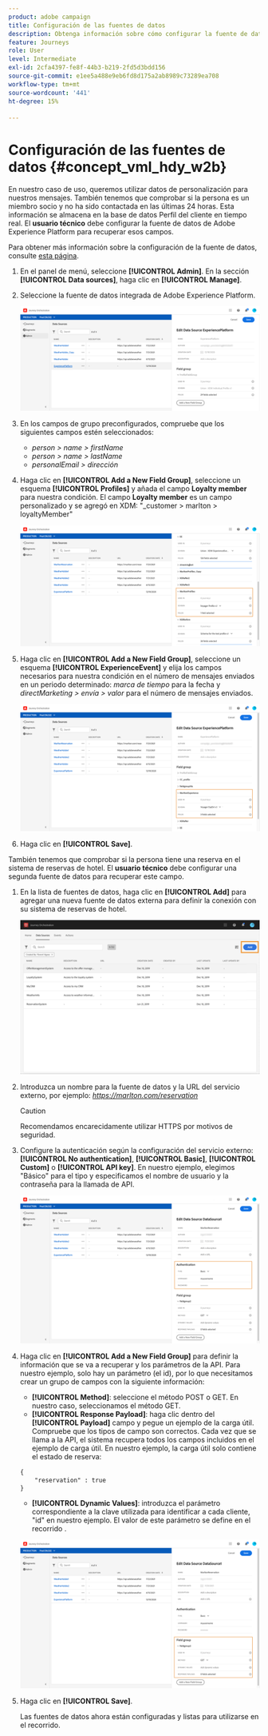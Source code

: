 ```yaml
---
product: adobe campaign
title: Configuración de las fuentes de datos
description: Obtenga información sobre cómo configurar la fuente de datos para el caso de uso avanzado de recorrido
feature: Journeys
role: User
level: Intermediate
exl-id: 2cfa4397-fe8f-44b3-b219-2fd5d3bdd156
source-git-commit: e1ee5a488e9eb6fd8d175a2ab8989c73289ea708
workflow-type: tm+mt
source-wordcount: '441'
ht-degree: 15%

---
```


# Configuración de las fuentes de datos {#concept_vml_hdy_w2b}

En nuestro caso de uso, queremos utilizar datos de personalización para nuestros mensajes. También tenemos que comprobar si la persona es un miembro socio y no ha sido contactada en las últimas 24 horas. Esta información se almacena en la base de datos Perfil del cliente en tiempo real. El **usuario técnico** debe configurar la fuente de datos de Adobe Experience Platform para recuperar esos campos.

Para obtener más información sobre la configuración de la fuente de datos, consulte [esta página](../datasource/about-data-sources.md).

1. En el panel de menú, seleccione **[!UICONTROL Admin]**. En la sección **[!UICONTROL Data sources]**, haga clic en **[!UICONTROL Manage]**.
1. Seleccione la fuente de datos integrada de Adobe Experience Platform.

   ![](../assets/journey23.png)

1. En los campos de grupo preconfigurados, compruebe que los siguientes campos estén seleccionados:

   * _person > name > firstName_
   * _person > name > lastName_
   * _personalEmail > dirección_

1. Haga clic en **[!UICONTROL Add a New Field Group]**, seleccione un esquema **[!UICONTROL Profiles]** y añada el campo **Loyalty member** para nuestra condición. El campo **Loyalty member** es un campo personalizado y se agregó en XDM: &quot;_customer > marlton > loyaltyMember&quot;

   ![](../assets/journeyuc2_6.png)

1. Haga clic en **[!UICONTROL Add a New Field Group]**, seleccione un esquema **[!UICONTROL ExperienceEvent]** y elija los campos necesarios para nuestra condición en el número de mensajes enviados en un periodo determinado: _marca de tiempo_ para la fecha y _directMarketing > envía > valor_ para el número de mensajes enviados.

   ![](../assets/journeyuc2_7.png)

1. Haga clic en **[!UICONTROL Save]**.

También tenemos que comprobar si la persona tiene una reserva en el sistema de reservas de hotel. El **usuario técnico** debe configurar una segunda fuente de datos para recuperar este campo.

1. En la lista de fuentes de datos, haga clic en **[!UICONTROL Add]** para agregar una nueva fuente de datos externa para definir la conexión con su sistema de reservas de hotel.

   ![](../assets/journeyuc2_9.png)

1. Introduzca un nombre para la fuente de datos y la URL del servicio externo, por ejemplo: _https://marlton.com/reservation_

   >[!CAUTION]
   >
   >Recomendamos encarecidamente utilizar HTTPS por motivos de seguridad.

1. Configure la autenticación según la configuración del servicio externo: **[!UICONTROL No authentication]**, **[!UICONTROL Basic]**, **[!UICONTROL Custom]** o **[!UICONTROL API key]**. En nuestro ejemplo, elegimos &quot;Básico&quot; para el tipo y especificamos el nombre de usuario y la contraseña para la llamada de API.

   ![](../assets/journeyuc2_10.png)

1. Haga clic en **[!UICONTROL Add a New Field Group]** para definir la información que se va a recuperar y los parámetros de la API. Para nuestro ejemplo, solo hay un parámetro (el id), por lo que necesitamos crear un grupo de campos con la siguiente información:

   * **[!UICONTROL Method]**: seleccione el método POST o GET. En nuestro caso, seleccionamos el método GET.
   * **[!UICONTROL Response Payload]**: haga clic dentro del  **[!UICONTROL Payload]** campo y pegue un ejemplo de la carga útil. Compruebe que los tipos de campo son correctos. Cada vez que se llama a la API, el sistema recupera todos los campos incluidos en el ejemplo de carga útil. En nuestro ejemplo, la carga útil solo contiene el estado de reserva:

   ```
   {
       "reservation" : true
   }
   ```

   * **[!UICONTROL Dynamic Values]**: introduzca el parámetro correspondiente a la clave utilizada para identificar a cada cliente, &quot;id&quot; en nuestro ejemplo. El valor de este parámetro se define en el recorrido .

   ![](../assets/journeyuc2_11.png)

1. Haga clic en **[!UICONTROL Save]**.

   Las fuentes de datos ahora están configuradas y listas para utilizarse en el recorrido.
